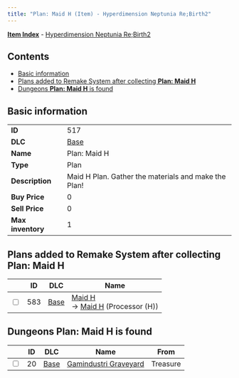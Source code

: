 ```yaml
---
title: "Plan: Maid H (Item) - Hyperdimension Neptunia Re;Birth2"
---
```


[**Item Index**](/neptunia/rb2/item/index.html) - [Hyperdimension Neptunia Re;Birth2](/neptunia/rb2)

## Contents

- [Basic information](#basic-information)
- [Plans added to Remake System after collecting **Plan: Maid H**](#plans-added-to-remake-system-after-collecting-plan-maid-h)
- [Dungeons **Plan: Maid H** is found](#dungeons-plan-maid-h-is-found)

## Basic information

|   |   |
| -- | -- |
| **ID** | 517 |
| **DLC** | [Base](/neptunia/rb2/dlc/0-base.html) |
| **Name** | Plan: Maid H |
| **Type** | Plan |
| **Description** | Maid H Plan. Gather the materials and make the Plan! |
| **Buy Price** | 0 |
| **Sell Price** | 0 |
| **Max inventory** | 1 |

## Plans added to Remake System after collecting **Plan: Maid H**

|    | ID | DLC | Name |
| -- | -- | --- | ---- |
| <input type="checkbox" id="rb2-remake-0-583" class="trackbox" /> | 583 | [Base](/neptunia/rb2/dlc/0-base.html) | [Maid H](/neptunia/rb2/remake/0-583-maid-h.html)<br />→ [Maid H](/neptunia/rb2/item/0-3440-maid-h.html) (Processor (H)) |

## Dungeons **Plan: Maid H** is found

|    | ID | DLC | Name | From |
| -- | -- | --- | ---- | ---- |
| <input type="checkbox" id="rb2-dungeon-0-20" class="trackbox" /> | 20 | [Base](/neptunia/rb2/dlc/0-base.html) | [Gamindustri Graveyard](/neptunia/rb2/dungeon/0-20-gamindustri-graveyard.html) | Treasure |